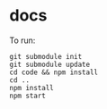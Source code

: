# docs

To run:

```
git submodule init
git submodule update
cd code && npm install
cd ..
npm install
npm start
```
